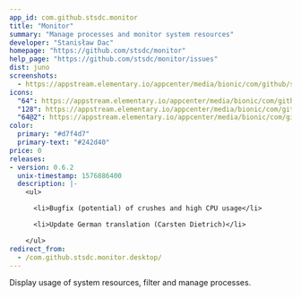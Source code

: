 ```yaml
---
app_id: com.github.stsdc.monitor
title: "Monitor"
summary: "Manage processes and monitor system resources"
developer: "Stanisław Dac"
homepage: "https://github.com/stsdc/monitor"
help_page: "https://github.com/stsdc/monitor/issues"
dist: juno
screenshots:
  - https://appstream.elementary.io/appcenter/media/bionic/com/github/stsdc.monitor/E432D82D928C1B2CE15C9BFA96F889AD/screenshots/image-1_orig.png
icons:
  "64": https://appstream.elementary.io/appcenter/media/bionic/com/github/stsdc.monitor/E432D82D928C1B2CE15C9BFA96F889AD/icons/64x64/com.github.stsdc.monitor_com.github.stsdc.monitor.png
  "128": https://appstream.elementary.io/appcenter/media/bionic/com/github/stsdc.monitor/E432D82D928C1B2CE15C9BFA96F889AD/icons/128x128/com.github.stsdc.monitor_com.github.stsdc.monitor.png
  "64@2": https://appstream.elementary.io/appcenter/media/bionic/com/github/stsdc.monitor/E432D82D928C1B2CE15C9BFA96F889AD/icons/64x64@2/com.github.stsdc.monitor_com.github.stsdc.monitor.png
color:
  primary: "#d7f4d7"
  primary-text: "#242d40"
price: 0
releases:
- version: 0.6.2
  unix-timestamp: 1576886400
  description: |-
    <ul>

      <li>Bugfix (potential) of crushes and high CPU usage</li>

      <li>Update German translation (Carsten Dietrich)</li>

    </ul>
redirect_from:
  - /com.github.stsdc.monitor.desktop/
---
```


<p>Display usage of system resources, filter and manage processes.</p>